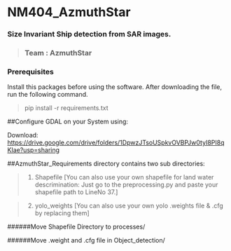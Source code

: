 # NM404_AzmuthStar
### Size Invariant Ship detection from SAR images.
> ### Team : AzmuthStar


### Prerequisites
Install this packages before using the software.
After downloading the file, run the following command.

> pip install -r requirements.txt


##Configure GDAL on your System using:





Download: https://drive.google.com/drive/folders/1DpwzJTsoUSpkvOVBPJw0tyI8PI8qKIae?usp=sharing

##AzmuthStar_Requirements directory contains two sub directories: 

>1. Shapefile [You can also use your own shapefile for land water descrimination: Just go to the preprocessing.py and paste your shapefile path to LineNo 37.]

>2. yolo_weights [You can also use your own yolo .weights file & .cfg by replacing them]

######Move Shapefile Directory to processes/

######Move .weight and .cfg file in Object_detection/










